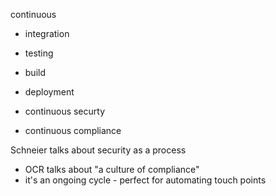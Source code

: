 continuous
- integration
- testing
- build
- deployment

- continuous securty
- continuous compliance

Schneier talks about security as a process
- OCR talks about "a culture of compliance"
- it's an ongoing cycle - perfect for automating touch points
